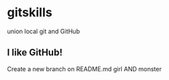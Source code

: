 # gitskills
union local git and GitHub
## I like GitHub!
Create a new branch on README.md
girl AND monster

